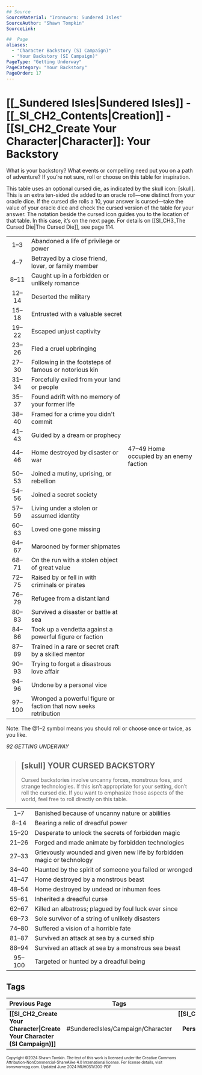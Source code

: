 ```yaml
---
## Source
SourceMaterial: "Ironsworn: Sundered Isles"
SourceAuthor: "Shawn Tompkin"
SourceLink: 

##  Page
aliases: 
  - "Character Backstory (SI Campaign)"
  - "Your Backstory (SI Campaign)"
PageType: "Getting Underway"
PageCategory: "Your Backstory"
PageOrder: 17
---
```

# [[_Sundered Isles|Sundered Isles]] - [[_SI_CH2_Contents|Creation]] - [[SI_CH2_Create Your Character|Character]]: Your Backstory
What is your backstory? What events or compelling need put you on a path of adventure? If you’re not sure, roll or choose on this table for inspiration.

This table uses an optional cursed die, as indicated by the skull icon: [skull]. This is an extra ten-sided die added to an oracle roll—one distinct from your oracle dice. If the cursed die rolls a 10, your answer is cursed—take the value of your oracle dice and check the cursed version of the table for your answer. The notation beside the cursed icon guides you to the location of that table. In this case, it’s on the next page. For details on [[SI_CH3_The Cursed Die|The Cursed Die]], see page 114.

|  |  |  |
| :---: | --- | --- |
| 1–3 | Abandoned a life of privilege or power |  |
| 4–7 | Betrayed by a close friend, lover, or family member |  |
| 8–11 | Caught up in a forbidden or unlikely romance |  |
| 12–14 | Deserted the military |  |
| 15–18 | Entrusted with a valuable secret |  |
| 19–22 | Escaped unjust captivity |  |
| 23–26 | Fled a cruel upbringing |  |
| 27–30 | Following in the footsteps of famous or notorious kin |  |
| 31–34 | Forcefully exiled from your land or people |  |
| 35–37 | Found adrift with no memory of your former life |  |
| 38–40 | Framed for a crime you didn't commit |  |
| 41–43 | Guided by a dream or prophecy |  |
| 44–46 | Home destroyed by disaster or war | 47–49 Home occupied by an enemy faction |
| 50–53 | Joined a mutiny, uprising, or rebellion |  |
| 54–56 | Joined a secret society |  |
| 57–59 | Living under a stolen or assumed identity |  |
| 60–63 | Loved one gone missing |  |
| 64–67 | Marooned by former shipmates |  |
| 68–71 | On the run with a stolen object of great value |  |
| 72–75 | Raised by or fell in with criminals or pirates |  |
| 76–79 | Refugee from a distant land |  |
| 80–83 | Survived a disaster or battle at sea |  |
| 84–86 | Took up a vendetta against a powerful figure or faction |  |
| 87–89 | Trained in a rare or secret craft by a skilled mentor |  |
| 90–93 | Trying to forget a disastrous love affair |  |
| 94–96 | Undone by a personal vice |  |
| 97–100 | Wronged a powerful figure or faction that now seeks retribution |  |

Note: The @1–2 symbol means you should roll or choose once or twice, as you like.

*92 GETTING UNDERWAY*

> ## [skull] YOUR CURSED BACKSTORY
> Cursed backstories involve uncanny forces, monstrous foes, and strange technologies. If this isn’t appropriate for your setting, don’t roll the cursed die. If you want to emphasize those aspects of the world, feel free to roll directly on this table.

|  |  |
| :---: | --- |
| 1–7 | Banished because of uncanny nature or abilities |
| 8–14 | Bearing a relic of dreadful power |
| 15–20 | Desperate to unlock the secrets of forbidden magic |
| 21–26 | Forged and made animate by forbidden technologies |
| 27–33 | Grievously wounded and given new life by forbidden magic or technology |
| 34–40 | Haunted by the spirit of someone you failed or wronged |
| 41–47 | Home destroyed by a monstrous beast |
| 48–54 | Home destroyed by undead or inhuman foes |
| 55–61 | Inherited a dreadful curse |
| 62–67 | Killed an albatross; plagued by foul luck ever since |
| 68–73 | Sole survivor of a string of unlikely disasters |
| 74–80 | Suffered a vision of a horrible fate |
| 81–87 | Survived an attack at sea by a cursed ship |
| 88–94 | Survived an attack at sea by a monstrous sea beast |
| 95–100 | Targeted or hunted by a dreadful being |

## Tags

| Previous Page | Tags | Next Page |
| :--- | :---: | ---: |
| **[[SI_CH2_Create Your Character\|Create Your Character (SI Campaign)]]** | #SunderedIsles/Campaign/Character | **[[SI_CH@_Characteristics and Persona\|Characteristics and Persona (SI Campaign)]]** |

<font size=-2>Copyright ©2024 Shawn Tomkin. The text of this work is licensed under the Creative Commons Attribution-NonCommercial-ShareAlike 4.0 International license. For license details, visit ironswornrpg.com. Updated June 2024 MUH051V200-PDF</font>